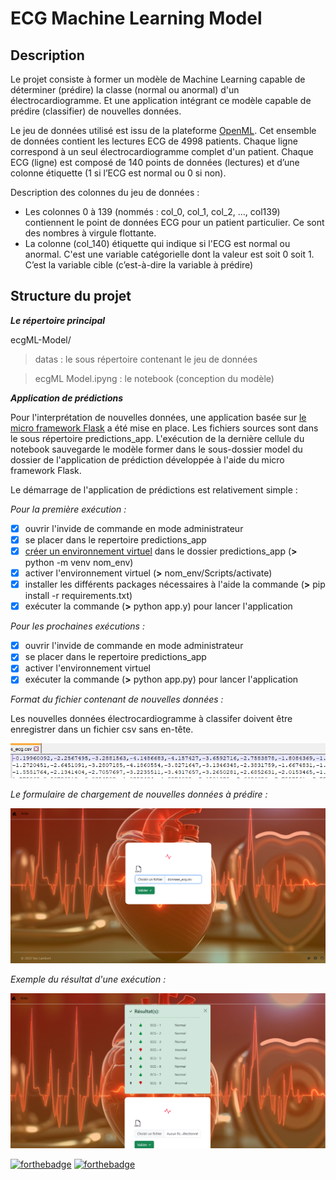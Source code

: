 # ECG Machine Learning Model
## Description

Le projet consiste à former un modèle de Machine Learning capable de déterminer (prédire) la classe (normal ou anormal) d'un électrocardiogramme. Et une application intégrant ce modèle capable de prédire (classifier) de nouvelles données.

Le jeu de données utilisé est issu de la plateforme [OpenML](https://www.openml.org/search?type=data&status=active&sort=runs&id=44793).
Cet ensemble de données contient les lectures ECG de 4998 patients. Chaque ligne correspond à un seul électrocardiogramme complet d'un patient. Chaque ECG (ligne) est composé de 140 points de données (lectures) et d’une colonne étiquette (1 si l’ECG est normal ou 0 si non).

Description des colonnes du jeu de données :
- Les colonnes 0 à 139 (nommés : col_0, col_1, col_2, …, col139) contiennent le point de données ECG pour un patient particulier. Ce sont des nombres à virgule flottante.
- La colonne (col_140) étiquette qui indique si l'ECG est normal ou anormal. C'est une variable catégorielle dont la valeur est soit 0 soit 1. C’est la variable cible (c’est-à-dire la variable à prédire)

## Structure du projet

**_Le répertoire principal_**

ecgML-Model/
>datas : le sous répertoire contenant le jeu de données

>ecgML Model.ipyng : le notebook (conception du modèle)

**_Application de prédictions_**

Pour l'interprétation de nouvelles données, une application basée sur [le micro framework Flask](https://flask.palletsprojects.com/en/2.3.x/) a été mise en place. Les fichiers sources sont dans le sous répertoire predictions_app. L'exécution de la dernière cellule du notebook sauvegarde le modèle former dans le sous-dossier model du dossier de l'application de prédiction développée à l'aide du micro framework Flask.

Le démarrage de l'application de prédictions est relativement simple :

_Pour la première exécution :_
- [x] ouvrir l'invide de commande en mode administrateur
- [x] se placer dans le repertoire predictions_app
- [x] [créer un environnement virtuel](https://docs.python.org/fr/3/tutorial/venv.html) dans le dossier predictions_app (**>** python -m venv nom_env)
- [x] activer l'environnement virtuel (**>** nom_env/Scripts/activate)
- [x] installer les différents packages nécessaires à l'aide la commande (**>** pip install -r requirements.txt)
- [x] exécuter la commande (**>** python app.y) pour lancer l'application

_Pour les prochaines exécutions :_
- [x] ouvrir l'invide de commande en mode administrateur
- [x] se placer dans le repertoire predictions_app
- [x] activer l'environnement virtuel
- [x] exécuter la commande (**>** python app.py) pour lancer l'application

_Format du fichier contenant de nouvelles données :_

Les nouvelles données électrocardiogramme à classifer doivent être enregistrer dans un fichier csv sans en-tête.

![Exemple de format de fichier](https://github.com/ylambpro/ecgML-Model/blob/main/predictions_app/static/captures/Capture-2023-05-09-170704.png)

_Le formulaire de chargement de nouvelles données à prédire :_

![Aperçu du formulaire](https://github.com/ylambpro/ecgML-Model/blob/main/predictions_app/static/captures/Capture-2023-05-08-153630.png)

_Exemple du résultat d'une exécution :_

![Aperçu d'un résultat d'exécution](https://github.com/ylambpro/ecgML-Model/blob/main/predictions_app/static/captures/Capture-2023-05-08-153709.png)

[![forthebadge](https://forthebadge.com/images/badges/cc-by.svg)](https://forthebadge.com) [![forthebadge](https://forthebadge.com/images/badges/made-with-python.svg)](https://forthebadge.com)